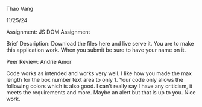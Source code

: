 Thao Vang

11/25/24

Assignment: JS DOM Assignment

Brief Description: 
    Download the files here and live serve it. You are to make this application work.
    When you submit be sure to have your name on it.

Peer Review: Andrie Amor

Code works as intended and works very well. I like how you made the max length for the box number text area to only 1. Your code only allows the following colors which is also good. I can't really say I have any criticism, it meets the requirements and more. Maybe an alert but that is up to you. Nice work.